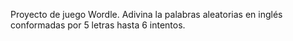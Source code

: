 Proyecto de juego Wordle. Adivina la palabras aleatorias en inglés conformadas por 5 letras hasta 6 intentos. 
